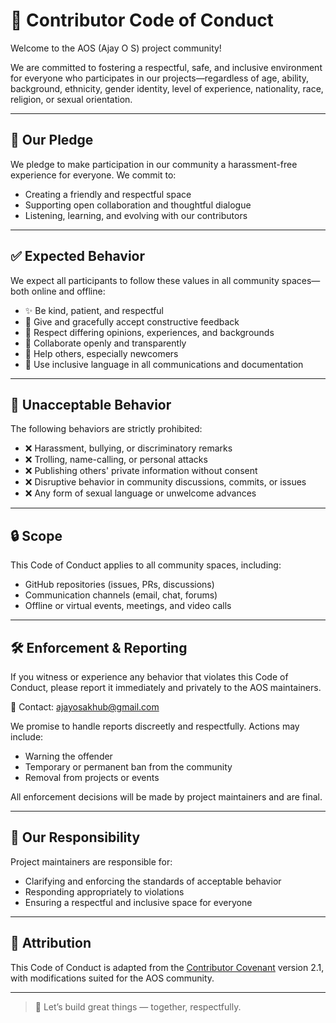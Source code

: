 # 📜 Contributor Code of Conduct

Welcome to the AOS (Ajay O S) project community!

We are committed to fostering a respectful, safe, and inclusive environment for everyone who participates in our projects—regardless of age, ability, background, ethnicity, gender identity, level of experience, nationality, race, religion, or sexual orientation.

---

## 🤝 Our Pledge

We pledge to make participation in our community a harassment-free experience for everyone. We commit to:

- Creating a friendly and respectful space
- Supporting open collaboration and thoughtful dialogue
- Listening, learning, and evolving with our contributors

---

## ✅ Expected Behavior

We expect all participants to follow these values in all community spaces—both online and offline:

- ✨ Be kind, patient, and respectful
- 💬 Give and gracefully accept constructive feedback
- 🤝 Respect differing opinions, experiences, and backgrounds
- 🔄 Collaborate openly and transparently
- 🙌 Help others, especially newcomers
- 🧠 Use inclusive language in all communications and documentation

---

## 🚫 Unacceptable Behavior

The following behaviors are strictly prohibited:

- ❌ Harassment, bullying, or discriminatory remarks
- ❌ Trolling, name-calling, or personal attacks
- ❌ Publishing others' private information without consent
- ❌ Disruptive behavior in community discussions, commits, or issues
- ❌ Any form of sexual language or unwelcome advances

---

## 🔒 Scope

This Code of Conduct applies to all community spaces, including:

- GitHub repositories (issues, PRs, discussions)
- Communication channels (email, chat, forums)
- Offline or virtual events, meetings, and video calls

---

## 🛠 Enforcement & Reporting

If you witness or experience any behavior that violates this Code of Conduct, please report it immediately and privately to the AOS maintainers.

📧 Contact: [ajayosakhub@gmail.com](mailto:ajayosakhub@gmail.com)

We promise to handle reports discreetly and respectfully. Actions may include:

- Warning the offender
- Temporary or permanent ban from the community
- Removal from projects or events

All enforcement decisions will be made by project maintainers and are final.

---

## 🙌 Our Responsibility

Project maintainers are responsible for:

- Clarifying and enforcing the standards of acceptable behavior
- Responding appropriately to violations
- Ensuring a respectful and inclusive space for everyone

---

## 🤗 Attribution

This Code of Conduct is adapted from the [Contributor Covenant](https://www.contributor-covenant.org/) version 2.1, with modifications suited for the AOS community.

---

> 🚀 Let’s build great things — together, respectfully.
